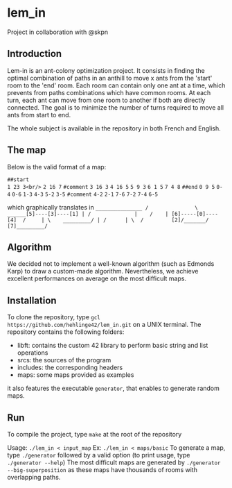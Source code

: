 # lem_in
Project in collaboration with @skpn

## Introduction

Lem-in is an ant-colony optimization project.
It consists in finding the optimal combination of paths in an anthill to move x ants from the 'start' room to the 'end' room.
Each room can contain only one ant at a time, which prevents from paths combinations which have common rooms.
At each turn, each ant can move from one room to another if both are directly connected.
The goal is to minimize the number of turns required to move all ants from start to end.

The whole subject is available in the repository in both French and English.

## The map

Below is the valid format of a map:

`##start`<br/>
`1 23 3<br/>`
`2 16 7`
`#comment`
`3 16 3`
`4 16 5`
`5 9 3`
`6 1 5`
`7 4 8`
`##end`
`0 9 5`
`0-4`
`0-6`
`1-3`
`4-3`
`5-2`
`3-5`
`#comment`
`4-2`
`2-1`
`7-6`
`7-2`
`7-4`
`6-5`

which graphically translates in
`
           _______________
          /               \
  ______[5]----[3]----[1] |
 /              |    /    |
[6]-----[0]----[4]  /     |
 \    _________/ | /      |
  \  /         [2]/_______/
  [7]_________/
`  
  
## Algorithm
  
We decided not to implement a well-known algorithm (such as Edmonds Karp) to draw a custom-made algorithm. Nevertheless, we achieve excellent performances on average on the most difficult maps. 
  
## Installation
  
To clone the repository, type `gcl https://github.com/hehlinge42/lem_in.git` on a UNIX terminal.
The repository contains the following folders:
- libft: contains the custom 42 library to perform basic string and list operations
- srcs: the sources of the program
- includes: the corresponding headers
- maps: some maps provided as examples

it also features the executable `generator`, that enables to generate random maps.

## Run

To compile the project, type `make` at the root of the repository

Usage: `./lem_in < input_map`
Ex: `./lem_in < maps/basic`
To generate a map, type `./generator` followed by a valid option (to print usage, type `./generator --help`)
The most difficult maps are generated by `./generator --big-superposition` as these maps have thousands of rooms with overlapping paths.
